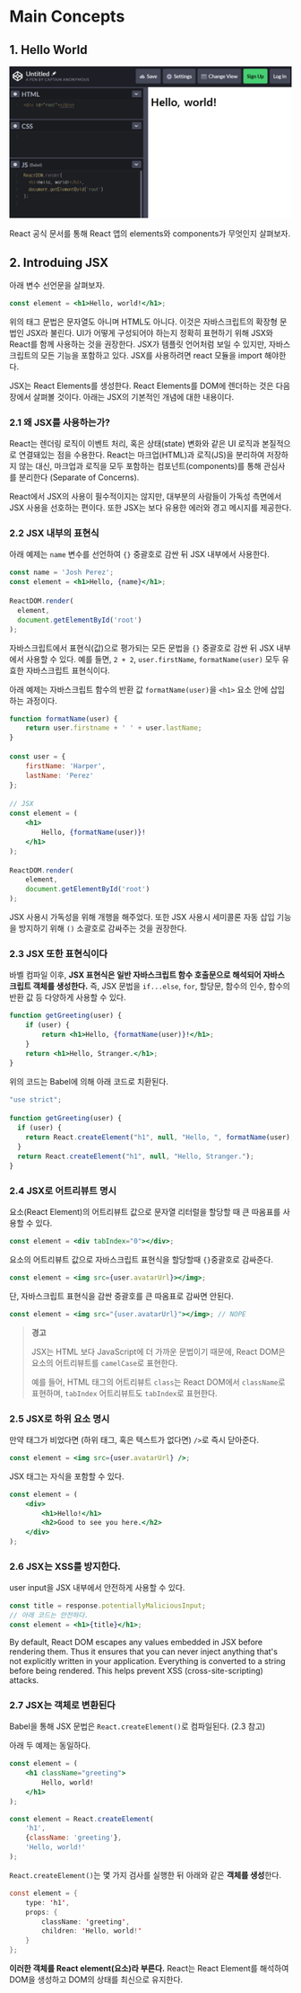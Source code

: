 # Main Concepts

## 1. Hello World

![](./img/hello-world.png)



React 공식 문서를 통해 React 앱의 elements와 components가 무엇인지 살펴보자.



## 2. Introduing JSX

아래 변수 선언문을 살펴보자.

```jsx
const element = <h1>Hello, world!</h1>;
```

위의 태그 문법은 문자열도 아니며 HTML도 아니다. 이것은 자바스크립트의 확장형 문법인 JSX라 불린다. UI가 어떻게 구성되어야 하는지 정확히 표현하기 위해 JSX와 React를 함께 사용하는 것을 권장한다. JSX가 템플릿 언어처럼 보일 수 있지만, 자바스크립트의 모든 기능을 포함하고 있다. JSX를 사용하려면 react 모듈을 import 해야한다.

JSX는 React Elements를 생성한다. React Elements를 DOM에 렌더하는 것은 다음 장에서 살펴볼 것이다. 아래는 JSX의 기본적인 개념에 대한 내용이다.



### 2.1 왜 JSX를 사용하는가?

React는 렌더링 로직이 이벤트 처리, 혹은 상태(state) 변화와 같은 UI 로직과 본질적으로 연결돼있는 점을 수용한다. React는 마크업(HTML)과 로직(JS)을 분리하여 저장하지 않는 대신, 마크업과 로직을 모두 포함하는 컴포넌트(components)를 통해 관심사를 분리한다 (Separate of Concerns).

React에서 JSX의 사용이 필수적이지는 않지만, 대부분의 사람들이 가독성 측면에서 JSX 사용을 선호하는 편이다. 또한 JSX는 보다 유용한 에러와 경고 메시지를 제공한다.



### 2.2 JSX 내부의 표현식

아래 예제는 `name` 변수를 선언하여 `{}` 중괄호로 감싼 뒤 JSX 내부에서 사용한다.

```jsx
const name = 'Josh Perez';
const element = <h1>Hello, {name}</h1>;

ReactDOM.render(
  element,
  document.getElementById('root')
);
```

자바스크립트에서 표현식(값)으로 평가되는 모든 문법을  `{}` 중괄호로 감싼 뒤 JSX 내부에서 사용할 수 있다. 예를 들면, `2 + 2`, `user.firstName`, `formatName(user)` 모두 유효한 자바스크립트 표현식이다.



아래 예제는 자바스크립트 함수의 반환 값 `formatName(user)`을 `<h1>` 요소 안에 삽입하는 과정이다.

```jsx
function formatName(user) {
    return user.firstname + ' ' + user.lastName;
}

const user = {
    firstName: 'Harper',
    lastName: 'Perez'
};

// JSX
const element = (
	<h1>
    	Hello, {formatName(user)}!
    </h1>
);

ReactDOM.render(
	element,
    document.getElementById('root')
);
```

JSX 사용시 가독성을 위해 개행을 해주었다. 또한 JSX 사용시 세미콜론 자동 삽입 기능을 방지하기 위해 `()` 소괄호로 감싸주는 것을 권장한다.



### 2.3 JSX 또한 표현식이다

바벨 컴파일 이후, **JSX 표현식은 일반 자바스크립트 함수 호출문으로 해석되어 자바스크립트 객체를 생성한다.** 즉, JSX 문법을 `if...else`, `for`, 할당문, 함수의 인수, 함수의 반환 값 등 다양하게 사용할 수 있다.

```jsx
function getGreeting(user) {
    if (user) {
        return <h1>Hello, {formatName(user)}!</h1>;
    }
    return <h1>Hello, Stranger.</h1>;
}
```

위의 코드는 Babel에 의해 아래 코드로 치환된다.

```jsx
"use strict";

function getGreeting(user) {
  if (user) {
    return React.createElement("h1", null, "Hello, ", formatName(user), "!");
  }
  return React.createElement("h1", null, "Hello, Stranger.");
}
```



### 2.4 JSX로 어트리뷰트 명시

요소(React Element)의 어트리뷰트 값으로 문자열 리터럴을 할당할 때 큰 따옴표를 사용할 수 있다.

```jsx
const element = <div tabIndex="0"></div>;
```



요소의 어트리뷰트 값으로 자바스크립트 표현식을 할당할때 `{}`중괄호로 감싸준다.

```jsx
const element = <img src={user.avatarUrl}></img>;
```



단, 자바스크립트 표현식을 감싼 중괄호를 큰 따옴표로 감싸면 안된다.

```jsx
const element = <img src="{user.avatarUrl}"></img>; // NOPE
```



> **경고**
>
> JSX는 HTML 보다 JavaScript에 더 가까운 문법이기 때문에, React DOM은 요소의 어트리뷰트를 `camelCase`로 표현한다.
>
> 예를 들어, HTML 태그의 어트리뷰트 `class`는 React DOM에서 `className`로 표현하며, `tabIndex` 어트리뷰트도 `tabIndex`로 표현한다.



### 2.5 JSX로 하위 요소 명시

만약 태그가 비었다면 (하위 태그, 혹은 텍스트가 없다면)  `/>`로 즉시 닫아준다.

```jsx
const element = <img src={user.avatarUrl} />;
```



JSX 태그는 자식을 포함할 수 있다.

```jsx
const element = (
	<div>
    	<h1>Hello!</h1>
        <h2>Good to see you here.</h2>
    </div>
);
```



### 2.6 JSX는 XSS를 방지한다.

user input을 JSX 내부에서 안전하게 사용할 수 있다.

```jsx
const title = response.potentiallyMaliciousInput;
// 아래 코드는 안전하다.
const element = <h1>{title}</h1>;
```

By default, React DOM escapes any values embedded in JSX before rendering them.  Thus it ensures that you can never inject anything that's not explicitly written in your application. Everything is converted to a string before being rendered. This helps prevent XSS (cross-site-scripting) attacks.



### 2.7 JSX는 객체로 변환된다

Babel을 통해 JSX 문법은 `React.createElement()`로 컴파일된다. (2.3 참고)

아래 두 예제는 동일하다.

```jsx
const element = (
	<h1 className="greeting">
    	Hello, world!
    </h1>
);
```

```jsx
const element = React.createElement(
	'h1',
    {className: 'greeting'},
    'Hello, world!'
);
```

`React.createElement()`는 몇 가지 검사를 실행한 뒤 아래와 같은 **객체를 생성**한다.

```java
const element = {
    type: 'h1',
    props: {
        className: 'greeting',
        children: 'Hello, world!'
    }
};
```

**이러한 객체를 React element(요소)라 부른다.** React는 React Element를 해석하여 DOM을 생성하고 DOM의 상태를 최신으로 유지한다.

